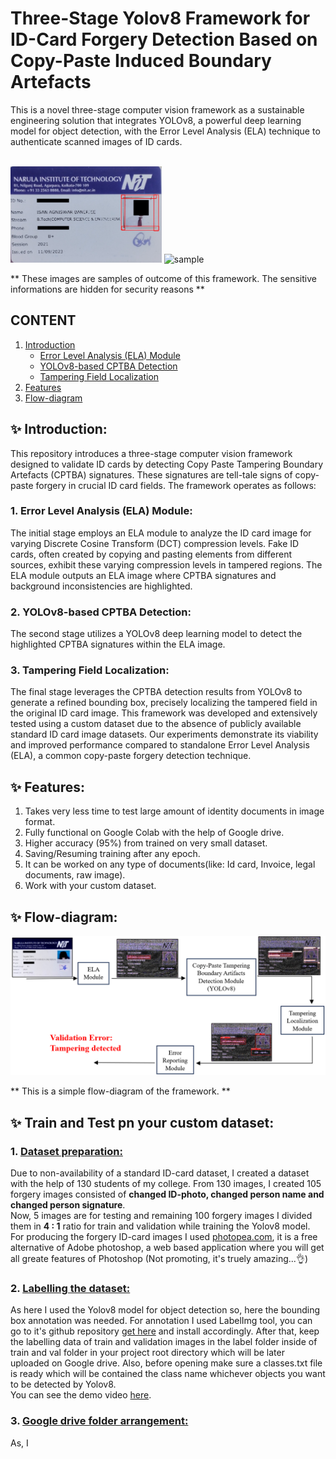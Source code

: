 # Three-Stage Yolov8 Framework for ID-Card Forgery Detection Based on Copy-Paste Induced Boundary Artefacts


This is a novel three-stage computer vision framework as a sustainable engineering solution that integrates YOLOv8, a powerful deep learning model for object detection, with the Error Level Analysis (ELA) technique to authenticate scanned images of ID cards.
<br/>
<br/>

<div class="images" display="flex" justify-content="space-evenly">
  <img src="https://github.com/projjal2025/yolov8-ID-card/blob/main/assets/2.png" width="48%" display="inline-block" alt="sample"/>
  <img src="https://github.com/projjal2025/yolov8-ID-card/blob/main/assets/16.png" width="48%" display="inline-block" alt="sample"/>
  <p>** These images are samples of outcome of this framework. The sensitive informations are hidden for security reasons **</p>
</div>

## CONTENT

1. [Introduction](https://github.com/projjal2025/yolov8-ID-card/blob/main/README.md#introduction)
   - [Error Level Analysis (ELA) Module](https://github.com/projjal2025/yolov8-ID-card/blob/main/README.md#1-error-level-analysis-ela-module)
   - [YOLOv8-based CPTBA Detection](https://github.com/projjal2025/yolov8-ID-card/blob/main/README.md#2-yolov8-based-cptba-detection)
   - [Tampering Field Localization](https://github.com/projjal2025/yolov8-ID-card/blob/main/README.md#3-tampering-field-localization)
3. [Features](https://github.com/projjal2025/yolov8-ID-card/blob/main/README.md#-features)
4. [Flow-diagram](https://github.com/projjal2025/yolov8-ID-card/blob/main/README.md#-flow-diagram)


## ✨ Introduction:
This repository introduces a three-stage computer vision framework designed to validate ID cards by detecting Copy Paste Tampering Boundary Artefacts (CPTBA) signatures. These signatures are tell-tale signs of copy-paste forgery in crucial ID card fields. The framework operates as follows:

### 1. Error Level Analysis (ELA) Module:
   The initial stage employs an ELA module to analyze the ID card image for varying Discrete Cosine Transform (DCT) compression levels. Fake ID cards, often created by copying and pasting elements from different sources, exhibit these varying compression levels in tampered regions. The ELA module outputs an ELA image where CPTBA signatures and background inconsistencies are highlighted.
### 2. YOLOv8-based CPTBA Detection:
   The second stage utilizes a YOLOv8 deep learning model to detect the highlighted CPTBA signatures within the ELA image.
### 3. Tampering Field Localization:
   The final stage leverages the CPTBA detection results from YOLOv8 to generate a refined bounding box, precisely localizing the tampered field in the original ID card image.
This framework was developed and extensively tested using a custom dataset due to the absence of publicly available standard ID card image datasets. Our experiments demonstrate its viability and improved performance compared to standalone Error Level Analysis (ELA), a common copy-paste forgery detection technique.

## ✨ Features:
1. Takes very less time to test large amount of identity documents in image format.
2. Fully functional on Google Colab with the help of Google drive.
3. Higher accuracy (95%) from trained on very small dataset.
4. Saving/Resuming training after any epoch.
5. It can be worked on any type of documents(like: Id card, Invoice, legal documents, raw image).
6. Work with your custom dataset.

## ✨ Flow-diagram:
<img src="https://github.com/projjal2025/yolov8-ID-card/blob/main/assets/propsed_framework.png" alt="flow-diagram"/>
<p>** This is a simple flow-diagram of the framework. **</p>

## ✨ Train and Test pn your custom dataset:
### 1. <ins>Dataset preparation:</ins>
Due to non-availability of a standard ID-card dataset, I created a dataset with the help of 130 students of my college. From 130 images, I created 105 forgery images consisted of **changed ID-photo, changed person name and changed person signature**.<br/>Now, 5 images are for testing and remaining 100 forgery images I divided them in **4 : 1** ratio for train and validation while training the Yolov8 model.<br/>For producing the forgery ID-card images I used [photopea.com](https://www.photopea.com/), it is a free alternative of Adobe photoshop, a web based application where you will get all greate features of Photoshop (Not promoting, it's truely amazing...👌)

### 2. <ins/>Labelling the dataset:</ins>
As here I used the Yolov8 model for object detection so, here the bounding box annotation was needed. For annotation I used LabelImg tool, you can go to it's github repository [get here](https://github.com/HumanSignal/labelImg) and install accordingly. After that, keep the labelling data of train and validation images in the label folder inside of train and val folder in your project root directory which will be later uploaded on Google drive. Also, before opening make sure a classes.txt file is ready which will be contained the class name whichever objects you want to be detected by Yolov8.<br/>
You can see the demo video [here](https://youtu.be/p0nR2YsCY_U?si=LLlsL14_8teorXTu).

### 3. <ins>Google drive folder arrangement:</ins>
As, I 
